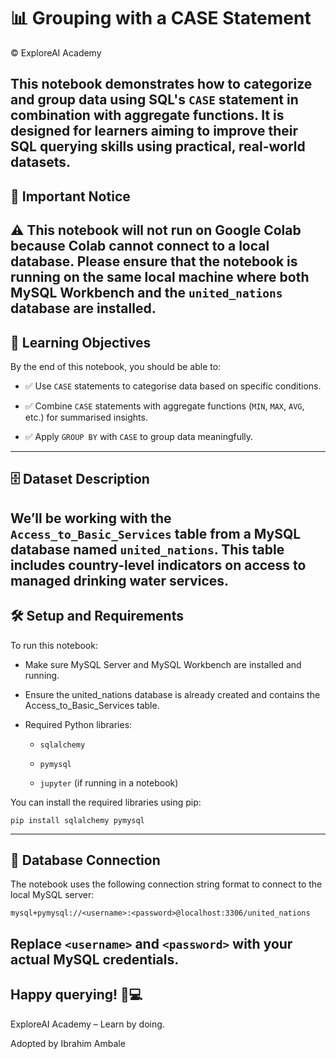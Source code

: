 # 📊 Grouping with a CASE Statement
© ExploreAI Academy

This notebook demonstrates how to categorize and group data using SQL's `CASE` statement in combination with aggregate functions. It is designed for learners aiming to improve their SQL querying skills using practical, real-world datasets.
---
## 🚧 Important Notice
⚠️ **This notebook will not run on Google Colab** because Colab cannot connect to a local database.
Please ensure that the notebook is running on the **same local machine** where both **MySQL Workbench** and the `united_nations` **database** are installed.
---
## 🎯 Learning Objectives
By the end of this notebook, you should be able to:

- ✅ Use `CASE` statements to categorise data based on specific conditions.

- ✅ Combine `CASE` statements with aggregate functions (`MIN`, `MAX`, `AVG`, etc.) for summarised insights.

- ✅ Apply `GROUP BY` with `CASE` to group data meaningfully.
---
## 🗄️ Dataset Description
We’ll be working with the `Access_to_Basic_Services` table from a MySQL database named `united_nations`.
This table includes country-level indicators on access to managed drinking water services.
---
## 🛠️ Setup and Requirements
To run this notebook:

- Make sure MySQL Server and MySQL Workbench are installed and running.

- Ensure the united_nations database is already created and contains the Access_to_Basic_Services table.

- Required Python libraries:

  - `sqlalchemy`
  
  - `pymysql`
  
  - `jupyter` (if running in a notebook)

You can install the required libraries using pip:
```
pip install sqlalchemy pymysql
```
---
## 📡 Database Connection
The notebook uses the following connection string format to connect to the local MySQL server:
```
mysql+pymysql://<username>:<password>@localhost:3306/united_nations
```
Replace `<username>` and `<password>` with your actual MySQL credentials.
---
## Happy querying! 🧠💻
ExploreAI Academy – Learn by doing.

Adopted by Ibrahim Ambale




